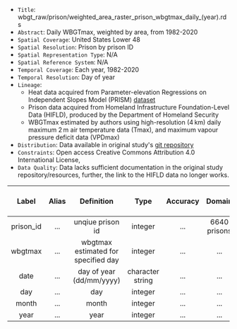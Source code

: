 -   `Title`: wbgt_raw/prison/weighted_area_raster_prison_wbgtmax_daily\_(year).rds
-   `Abstract`: Daily WBGTmax, weighted by area, from 1982-2020
-   `Spatial Coverage`: United States Lower 48
-   `Spatial Resolution`: Prison by prison ID
-   `Spatial Representation Type`: N/A
-   `Spatial Reference System`: N/A
-   `Temporal Coverage`: Each year, 1982-2020
-   `Temporal Resolution`: Day of year
-   `Lineage`:
    -   Heat data acquired from Parameter-elevation Regressions on Independent Slopes Model (PRISM) [dataset](https://prism.oregonstate.edu/recent/)
    -   Prison data acquired from Homeland Infrastructure Foundation-Level Data (HIFLD), produced by the Department of Homeland Security
    -   WBGTmax estimated by authors using high-resolution (4 km) daily maximum 2 m air temperature data (Tmax), and maximum vapour pressure deficit data (VPDmax)
-   `Distribution`: Data available in original study's [git repository](https://github.com/sparklabnyc/temperature_prisons_united_states_2024)
-   `Constraints`: Open access Creative Commons Attribution 4.0 International License,
-   `Data Quality`: Data lacks sufficient documentation in the original study repository/resources, further, the link to the HIFLD data no longer works.

| Label | Alias | Definition | Type | Accuracy | Domain | Missing Data Value(s) | Missing Data Frequency |
|:-------:|:-------:|:-------:|:-------:|:-------:|:-------:|:-------:|:-------:|
| prison_id | ... | unqiue prison id | integer | ... | 6640 prisons | ... | ... |
| wbgtmax | ... | wbgtmax estimated for specified day | integer | ... | ... | missing data not included | ... |
| date | ... | day of year (dd/mm/yyyy) | character string | ... | ... | ... | ... |
| day | ... | day | integer | ... | ... | ... | ... |
| month | ... | month | integer | ... | ... | ... | ... |
| year | ... | year | integer | ... | ... | ... | ... |

